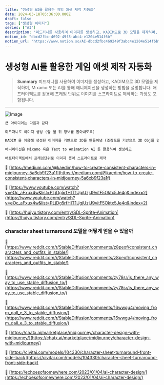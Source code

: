 ```yaml
---
title: "생성형 AI를 활용한 게임 애셋 제작 자동화"
date: 2024-03-18T05:36:00.000Z
draft: false
tags: ["생성형 이미지"]
series: ["AI"]
description: "미드저니를 사용하여 이미지를 생성하고, KADIM으로 3D 모델을 제작하며, Mixamo 또는 AI를 통해 애니메이션을 생성하는 방법을 설명합니다. 애프터이펙트를 활용해 프레임 단위로 이미지를 스프라이트로 제작하는 과정도 포함됩니다."
notion_id: "dbcd2fbc-4692-49f3-abc4-e1204e514f6b"
notion_url: "https://www.notion.so/AI-dbcd2fbc469249f3abc4e1204e514f6b"
---
```


# 생성형 AI를 활용한 게임 애셋 제작 자동화

> **Summary**
> 미드저니를 사용하여 이미지를 생성하고, KADIM으로 3D 모델을 제작하며, Mixamo 또는 AI를 통해 애니메이션을 생성하는 방법을 설명합니다. 애프터이펙트를 활용해 프레임 단위로 이미지를 스프라이트로 제작하는 과정도 포함됩니다.

---

![Image](https://prod-files-secure.s3.us-west-2.amazonaws.com/09ccd4d5-876c-4bba-bbdf-cc77a0a11257/2b8ac6f6-390e-4103-b702-6d7925393f38/Untitled.png?X-Amz-Algorithm=AWS4-HMAC-SHA256&X-Amz-Content-Sha256=UNSIGNED-PAYLOAD&X-Amz-Credential=ASIAZI2LB466S4KRLJXH%2F20250724%2Fus-west-2%2Fs3%2Faws4_request&X-Amz-Date=20250724T080924Z&X-Amz-Expires=3600&X-Amz-Security-Token=IQoJb3JpZ2luX2VjEAAaCXVzLXdlc3QtMiJHMEUCIG%2Bv32t%2BpdP2cuK0dhFo9wvY887ueOiw4myO3rN57io7AiEA773psy9UeoXy%2Fy2GYZtJGllqfDT8f9QWle%2B2q9%2BjVz0q%2FwMIKRAAGgw2Mzc0MjMxODM4MDUiDDEDPek0snOAsWQ0BSrcAy%2F4UNNIk43w19cvlQHciDcB9iXwa19I3tOXTW8HxAr6OxokD3fwMIk8TvMi8sPbO9beR2ruRLYpDjDCo8nLPqOaqpaRxvkUHou%2BuUFT7n%2FtcHU5S%2FsZ6NxkAzSN0kB%2F4RATQTHOC%2BN6ddpsKhWMPVeLX%2FRY7g3HEueX8R%2BYhKziuHlj%2ByoBQWQc5jHNzcea4yHRma4i1TA%2BLK3XP%2F%2F8aIc0oKIQw0gVn6rQTlGdo9FIHt9ctiFjv%2BgLX7un%2F6fWRLMez1QbU10ArZ8ouYKqZ7K7rj%2BWZbdyWnapOyZiqpctrbQSvc%2FtwMjKYNGmyxkBMRNNIZAoZ%2Fbjw2goXIahGG8uEyTGPRpRKp%2F6uz91arpDci5jcX8g6l1kQpB0KngwzmQFvsnLUROlOx56jABVg9P%2F5VBkMH3vAA6%2B8SNvO%2B8%2FL2xuj4rFBNpSfdwrAokOZa1yIxr0RbJmv3oE2LXj1oeLkV%2FYS6PLjH2H0OKAMpS9WKUW2pOxvWnQRiuGIRHBfexFI2nodnsF4%2Fj0LU%2FIQXhzQPYBGBMa%2FEEAGok4BBsjUoJZy9NNsrL8ImtAvzDOb2Jm37L8gVodfcwivNhbmRZ%2BQ66pwPH85wTHimR35oeXXHmlqd%2BzvMfEVFplMI3Ph8QGOqUB3J7rxZEeVWgcj1YLj8GtUpYrjtQqEsve7ThaArLFsNd6aqsZZLRCyAFswwh55hM%2FIyMoKzzYeZatFmbSqR8481GdtfptkD%2BRubNalRVoAarqNFapueccEMtSylgk48AoRc3uR8Ss4waT5psUStwB9IBJ700KpOfhw3T2OMxTTUd9%2BIpCl%2BSpUBIEK6BmmAWfpbspr4sUCqKy0jkutQ0Iz4sveaaF&X-Amz-Signature=aad86e0bb6a35ad13edbd2766825622e9e692f27423d856263bf8e448019c04b&X-Amz-SignedHeaders=host&x-amz-checksum-mode=ENABLED&x-id=GetObject)

```latex
큰 아이디어는 다음과 같다

미드저니로 이미지 생성 (앞 옆 뒤 정보를 뽑아내도록)

KADIM 을 이용해 생성된 이미지를 기반으로 3D를 만들어냄 (조감도를 기반으로 3D Obj를 만들어냄)

애니메이션은 Mixamo 혹은 Text to Animation AI 를 활용하여 생성하고

애프터이펙트에서 프레임단위로 이미지 뽑아 스프라이트로 제작
```

🔗 [https://medium.com/@kaedim/how-to-create-consistent-characters-in-midjourney-5a6cb9f23a1f](https://medium.com/@kaedim/how-to-create-consistent-characters-in-midjourney-5a6cb9f23a1f)

🔗 [https://www.youtube.com/watch?v=eOc_aFxux4w&list=PLjDg5rfHIT1UgjUzjJ9vitF5Oktx5Je4q&index=2](https://www.youtube.com/watch?v=eOc_aFxux4w&list=PLjDg5rfHIT1UgjUzjJ9vitF5Oktx5Je4q&index=2)

🔗 [https://huiyu.tistory.com/entry/SDL-Sprite-Animation](https://huiyu.tistory.com/entry/SDL-Sprite-Animation)


### character sheet turnaround 모델을 어떻게 얻을 수 있을까

🔗 [https://www.reddit.com/r/StableDiffusion/comments/z8peof/consistent_characters_and_outfits_in_stable/](https://www.reddit.com/r/StableDiffusion/comments/z8peof/consistent_characters_and_outfits_in_stable/)

🔗 [https://www.reddit.com/r/StableDiffusion/comments/zy78sr/is_there_any_way_to_use_stable_diffusion_to/](https://www.reddit.com/r/StableDiffusion/comments/zy78sr/is_there_any_way_to_use_stable_diffusion_to/)

🔗 [https://www.reddit.com/r/StableDiffusion/comments/16wwgu4/moving_from_dall_e_3_to_stable_diffusion/](https://www.reddit.com/r/StableDiffusion/comments/16wwgu4/moving_from_dall_e_3_to_stable_diffusion/)

🔗 [https://chatx.ai/marketplace/midjourney/character-design-with-midjourney/](https://chatx.ai/marketplace/midjourney/character-design-with-midjourney/)

🔗 [https://civitai.com/models/104330/character-sheet-turnaround-front-side-back](https://civitai.com/models/104330/character-sheet-turnaround-front-side-back)

🔗 [https://echoesofsomewhere.com/2023/01/04/ai-character-design/](https://echoesofsomewhere.com/2023/01/04/ai-character-design/)

